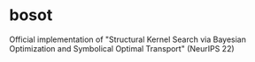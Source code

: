 # bosot
Official implementation of "Structural Kernel Search via Bayesian Optimization and Symbolical Optimal Transport" (NeurIPS 22)
